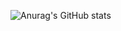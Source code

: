 ![Anurag's GitHub stats](https://github-readme-stats.vercel.app/api?username=anhyunjinn&show_icons=true&theme=radical)
